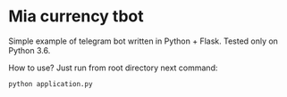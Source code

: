# Mia currency tbot

Simple example of telegram bot written in Python + Flask. Tested only on Python 3.6.

How to use? Just run from root directory next command:

```
python application.py
```